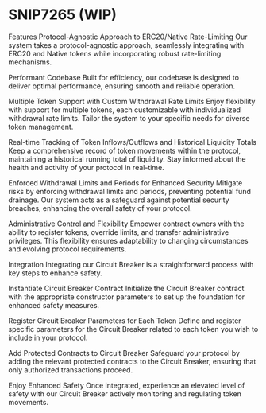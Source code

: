 # SNIP7265 (WIP)
Features
Protocol-Agnostic Approach to ERC20/Native Rate-Limiting
Our system takes a protocol-agnostic approach, seamlessly integrating with ERC20 and Native tokens while incorporating robust rate-limiting mechanisms.

Performant Codebase
Built for efficiency, our codebase is designed to deliver optimal performance, ensuring smooth and reliable operation.

Multiple Token Support with Custom Withdrawal Rate Limits
Enjoy flexibility with support for multiple tokens, each customizable with individualized withdrawal rate limits. Tailor the system to your specific needs for diverse token management.

Real-time Tracking of Token Inflows/Outflows and Historical Liquidity Totals
Keep a comprehensive record of token movements within the protocol, maintaining a historical running total of liquidity. Stay informed about the health and activity of your protocol in real-time.

Enforced Withdrawal Limits and Periods for Enhanced Security
Mitigate risks by enforcing withdrawal limits and periods, preventing potential fund drainage. Our system acts as a safeguard against potential security breaches, enhancing the overall safety of your protocol.

Administrative Control and Flexibility
Empower contract owners with the ability to register tokens, override limits, and transfer administrative privileges. This flexibility ensures adaptability to changing circumstances and evolving protocol requirements.

Integration
Integrating our Circuit Breaker is a straightforward process with key steps to enhance safety.

Instantiate Circuit Breaker Contract
Initialize the Circuit Breaker contract with the appropriate constructor parameters to set up the foundation for enhanced safety measures.

Register Circuit Breaker Parameters for Each Token
Define and register specific parameters for the Circuit Breaker related to each token you wish to include in your protocol.

Add Protected Contracts to Circuit Breaker
Safeguard your protocol by adding the relevant protected contracts to the Circuit Breaker, ensuring that only authorized transactions proceed.

Enjoy Enhanced Safety
Once integrated, experience an elevated level of safety with our Circuit Breaker actively monitoring and regulating token movements.
